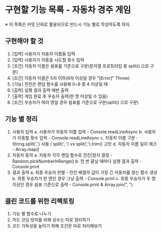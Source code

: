 # 구현할 기능 목록 - 자동차 경주 게임
※ 이 목록은 커밋 단위로 활용되므로 반드시 기능 별로 작성하도록 하자.

## 구현해야 할 것
1. [입력] 사용자가 자동차 이름들 입력
2. [입력] 사용자가 이동을 시도할 횟수 입력
3. [조건] 자동차 이름은 쉼표를 기준으로 구분(문자열 프로토타입 중 split() 으로 구분)
4. [조건] 자동차 이름은 5자 이하(6자 이상일 경우 "[Error]" Throw)
5. [기능] 전진은 랜덤 함수를 사용해 0~9 중 4 이상일 때
6. [출력] 실행 결과 출력 매번 출력
6. [출력] 게임 완료 후 우승자 출력(한 명 이상일 수 있음)
7. [조건] 우승자가 여러 명일 경우 쉼표를 기준으로 구분(split() 으로 구분)

## 기능 별 정리
1. 사용자 입력
  a. 사용자가 자동차 이름 입력 - Console.readLineAsync
  b. 사용자가 이동할 횟수 입력 - Console.readLineAsync
  c. 자동차 이름 구분 - String.split(',') 사용 / split(', ') vs split(',').trim() 고민
  d. 자동차 이름 길이 체크 - Array.map()
2. 자동차 동작
  a. 자동차 각각 랜덤 함수로 전진|정지 결정 - Random.pickNumberInRange()
  b. 한 번 끝날 때마다 실행 결과 출력 - Console.print
3. 결과 출력
  a. 최종 우승자 판별 - 전진 배열의 값이 가장 긴 자동차를 찾는 함수 생성
  b. 최종 우승자가 한 명인 경우 그냥 출력 - Console.print
  c. 최종 우승자가 두 명 이상인 경우 쉼표 기준으로 출력 - Console.print & Array.join(", ") 

## 클린 코드를 위한 리팩토링
1. 기능 별 함수로 나누기
2. 하드 코딩 방지를 위해 상수는 따로 정리하기
3. 코드 가독성을 높이기 위해 조건문 따로 처리해보기
